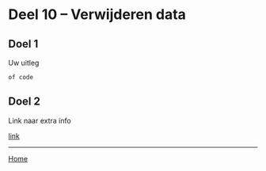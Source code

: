 # Deel 10 – Verwijderen data

## Doel 1

Uw uitleg

```
of code
```

## Doel 2

Link naar extra info

[link](/README.md)

---

[Home](/README.md)
